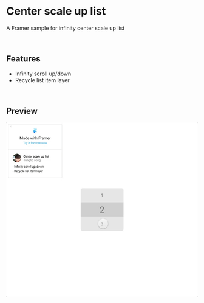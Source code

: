 # Center scale up list
A Framer sample for infinity center scale up list 

<br/>

## Features
- Infinity scroll up/down
- Recycle list item layer

<br/>

## Preview
![ScreenShot](screenrecord.gif)
